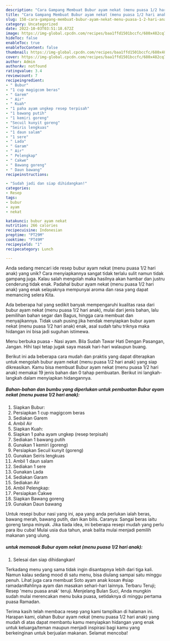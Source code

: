 ```yaml
---
description: "Cara Gampang Membuat Bubur ayam nekat (menu puasa 1/2 hari anak) yang Lezat"
title: "Cara Gampang Membuat Bubur ayam nekat (menu puasa 1/2 hari anak) yang Lezat"
slug: 158-cara-gampang-membuat-bubur-ayam-nekat-menu-puasa-1-2-hari-anak-yang-lezat
category: Uncategorized
date: 2022-10-03T03:51:18.672Z
image: https://img-global.cpcdn.com/recipes/baa1ffd1501bccfc/680x482cq70/bubur-ayam-nekat-menu-puasa-12-hari-anak-foto-resep-utama.jpg
hideToc: false
enableToc: true
enableTocContent: false
thumbnail: https://img-global.cpcdn.com/recipes/baa1ffd1501bccfc/680x482cq70/bubur-ayam-nekat-menu-puasa-12-hari-anak-foto-resep-utama.jpg
cover: https://img-global.cpcdn.com/recipes/baa1ffd1501bccfc/680x482cq70/bubur-ayam-nekat-menu-puasa-12-hari-anak-foto-resep-utama.jpg
author: Admin
authorAv: notfound
ratingvalue: 3.4
reviewcount: 7
recipeingredient:
- " Bubur"
- "1 cup magigcom beras"
- " Garem"
- " Air"
- " Kuah"
- "1 paha ayam ungkep resep terpisah"
- "1 bawang putih"
- "1 kemiri goreng"
- "Secuil kunyit goreng"
- "Seiris lengkuas"
- "1 daun salam"
- "1 sere"
- " Lada"
- " Garam"
- " Air"
- " Pelengkap"
- " Cakwe"
- " Bawang goreng"
- " Daun bawang"
recipeinstructions:

- "Sudah jadi dan siap dihidangkan!"
categories:
- Resep
tags:
- bubur
- ayam
- nekat

katakunci: bubur ayam nekat 
nutrition: 266 calories
recipecuisine: Indonesian
preptime: "PT29M"
cooktime: "PT49M"
recipeyield: "1"
recipecategory: Lunch

---
```





Anda sedang mencari ide resep bubur ayam nekat (menu puasa 1/2 hari anak) yang unik? Cara menyiapkannya sangat tidak terlalu sulit namun tidak gampang juga. Kalau salah mengolah maka hasilnya akan hambar dan justru cenderung tidak enak. Padahal bubur ayam nekat (menu puasa 1/2 hari anak) yang enak selayaknya mempunyai aroma dan rasa yang dapat memancing selera Kita.





Ada beberapa hal yang sedikit banyak mempengaruhi kualitas rasa dari bubur ayam nekat (menu puasa 1/2 hari anak), mulai dari jenis bahan, lalu pemilihan bahan segar dan Bagus, hingga cara membuat dan menyajikannya. Tidak usah pusing jika hendak menyiapkan bubur ayam nekat (menu puasa 1/2 hari anak) enak,      asal sudah tahu triknya maka hidangan ini bisa jadi suguhan istimewa.














Menu berbuka puasa - Nasi ayam. Bila Sudah Tawar Hati Dengan Pasangan, Jangan. Hihi tapi tetap jugak saya masak hari-hari walaupun buang.






Berikut ini ada beberapa cara mudah dan praktis yang dapat diterapkan untuk mengolah bubur ayam nekat (menu puasa 1/2 hari anak) yang siap dikreasikan. Kamu bisa membuat Bubur ayam nekat (menu puasa 1/2 hari anak) memakai 19 jenis bahan dan 0 tahap pembuatan. Berikut ini langkah-langkah dalam menyiapkan hidangannya.

<!--inarticleads1-->

##### Bahan-bahan dan bumbu yang diperlukan untuk pembuatan Bubur ayam nekat (menu puasa 1/2 hari anak):

1. Siapkan  Bubur:
1. Persiapkan 1 cup magigcom beras
1. Sediakan  Garem
1. Ambil  Air
1. Siapkan  Kuah:
1. Siapkan 1 paha ayam ungkep (resep terpisah)
1. Sediakan 1 bawang putih
1. Gunakan 1 kemiri (goreng)
1. Persiapkan Secuil kunyit (goreng)
1. Gunakan Seiris lengkuas
1. Ambil 1 daun salam
1. Sediakan 1 sere
1. Gunakan  Lada
1. Sediakan  Garam
1. Sediakan  Air
1. Ambil  Pelengkap:
1. Persiapkan  Cakwe
1. Siapkan  Bawang goreng
1. Gunakan  Daun bawang


Untuk resepi bubur nasi yang ini, apa yang anda perlukan ialah beras, bawang merah, bawang putih, dan ikan bilis. Caranya: Sangai beras iaitu goreng tanpa minyak. Jika tiada idea, ini beberapa resepi mudah yang perlu para ibu cuba! Mulai usia dua tahun, anak balita mulai menjadi pemilih makanan yang ulung. 

<!--inarticleads2-->

#####  untuk memasak Bubur ayam nekat (menu puasa 1/2 hari anak):


1. Selesai dan siap dihidangkan!

Terkadang menu yang sama tidak ingin disantapnya lebih dari tiga kali. Namun kalau sedang mood di satu menu, bisa diulang sampai satu minggu penuh. Lihat juga cara membuat Soto ayam anak kosan #siap ramadan#ahlinya ayam dan masakan sehari-hari lainnya. Terbaru Teruji; Resep &#39;menu puasa anak&#39; teruji. Menjelang Bulan Suci, Anda mungkin sudah mulai merencakan menu buka puasa, setidaknya di minggu pertama puasa Ramadan. 

Terima kasih telah membaca resep yang kami tampilkan di halaman ini. Harapan kami, olahan Bubur ayam nekat (menu puasa 1/2 hari anak) yang mudah di atas dapat membantu kamu menyiapkan hidangan yang enak untuk keluarga/teman maupun menjadi inspirasi bagi kamu yang berkeinginan untuk berjualan makanan. Selamat mencoba!
